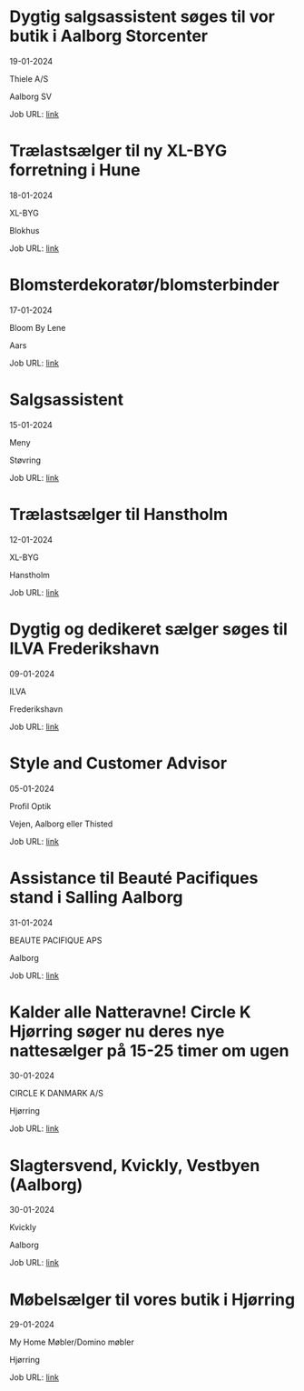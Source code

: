 # Dygtig salgsassistent søges til vor butik i Aalborg Storcenter
19-01-2024

Thiele A/S

Aalborg SV

Job URL: [link](https://www.jobindex.dk/jobannonce/500818/dygtig-salgsassistent-soeges-til-vor-butik-i-aalborg-storcenter)


# Trælastsælger til ny XL-BYG forretning i Hune
18-01-2024

XL-BYG

Blokhus

Job URL: [link](https://app.elvium.com/da/positions/24638/job_posting?referer_host=www.jobindex.dk)


# Blomsterdekoratør/blomsterbinder
17-01-2024

Bloom By Lene

Aars

Job URL: [link](https://www.jobindex.dk/jobannonce/500604/blomsterdekoratoer-blomsterbinder)


# Salgsassistent
15-01-2024

Meny

Støvring

Job URL: [link](https://candidate.hr-manager.net/ApplicationInit.aspx?cid=2180&ProjectId=146562&DepartmentId=19133&MediaId=4623)


# Trælastsælger til Hanstholm
12-01-2024

XL-BYG

Hanstholm

Job URL: [link](https://app.elvium.com/da/positions/24564/job_posting?referer_host=www.jobindex.dk)


# Dygtig og dedikeret sælger søges til ILVA Frederikshavn
09-01-2024

ILVA

Frederikshavn

Job URL: [link](https://ilva.youngcrm.com/jobportal/9285)


# Style and Customer Advisor
05-01-2024

Profil Optik

Vejen, Aalborg eller Thisted

Job URL: [link](https://job.profiloptik.dk/jobs/2791576-style-and-customer-advisor)


# Assistance til Beauté Pacifiques stand i Salling Aalborg
31-01-2024

BEAUTE PACIFIQUE APS

Aalborg

Job URL: [link](https://www.jobindex.dk/jobannonce/r12262917/assistance-til-beaut-pacifiques-stand-i-salling-aalborg)


# Kalder alle Natteravne! Circle K Hjørring søger nu deres nye nattesælger på 15-25 timer om ugen
30-01-2024

CIRCLE K DANMARK A/S

Hjørring

Job URL: [link](https://www.nordjyskejob.dk/resultat/kalder-alle-natteravne-circle-k-hjoerring-soeger-nu-deres-nye-nattesaelg-lja-85291875.aspx?jobId=LJA-85291875&list=SearchResultsJobsIds&index=15&querydesc=SearchJobQueryDescription&viewedfrom=1)


# Slagtersvend, Kvickly, Vestbyen (Aalborg)
30-01-2024

Kvickly

Aalborg

Job URL: [link](https://career012.successfactors.eu/career?career_ns=job_listing&company=Coop&career_job_req_id=150732)


# Møbelsælger til vores butik i Hjørring
29-01-2024

My Home Møbler/Domino møbler

Hjørring

Job URL: [link](https://www.jobindex.dk/jobannonce/r12257631/moebelsaelger-til-vores-butik-i-hjoerring)



